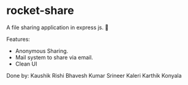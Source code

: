 # rocket-share
A file sharing application in express js. 🚀

Features:

- Anonymous Sharing.
- Mail system to share via email.
- Clean UI

Done by:
Kaushik Rishi
Bhavesh Kumar
Srineer Kaleri
Karthik Konyala
